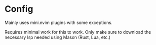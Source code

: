 # Config
Mainly uses mini.nvim plugins with some exceptions.

Requires minimal work for this to work. Only make sure to download the necessary 
lsp needed using Mason (Rust, Lua, etc.)
